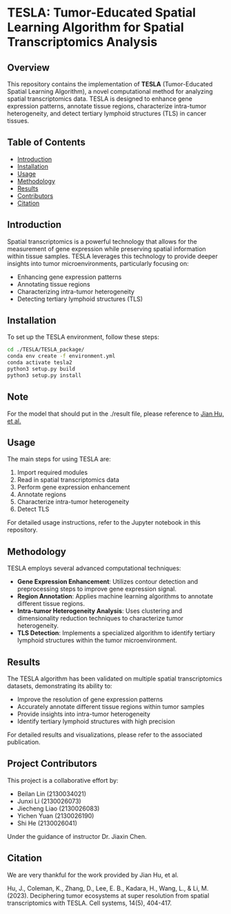 # TESLA: Tumor-Educated Spatial Learning Algorithm for Spatial Transcriptomics Analysis

## Overview

This repository contains the implementation of **TESLA** (Tumor-Educated Spatial Learning Algorithm), a novel computational method for analyzing spatial transcriptomics data. TESLA is designed to enhance gene expression patterns, annotate tissue regions, characterize intra-tumor heterogeneity, and detect tertiary lymphoid structures (TLS) in cancer tissues.

## Table of Contents
- [Introduction](#introduction)
- [Installation](#installation)
- [Usage](#usage)
- [Methodology](#methodology)
- [Results](#results)
- [Contributors](#contributors)
- [Citation](#citation)

  

## Introduction

Spatial transcriptomics is a powerful technology that allows for the measurement of gene expression while preserving spatial information within tissue samples. TESLA leverages this technology to provide deeper insights into tumor microenvironments, particularly focusing on:

- Enhancing gene expression patterns
- Annotating tissue regions
- Characterizing intra-tumor heterogeneity
- Detecting tertiary lymphoid structures (TLS)

## Installation

To set up the TESLA environment, follow these steps:

```bash
cd ./TESLA/TESLA_package/
conda env create -f environment.yml
conda activate tesla2
python3 setup.py build
python3 setup.py install
```

## Note
For the model that should put in the ./result file, please reference to [Jian Hu, et al.](https://drive.google.com/drive/folders/1hC6ldkxmZX0yiCWZR57iMXjWIIm9qUJU?usp=sharing)


## Usage

The main steps for using TESLA are:

1. Import required modules
2. Read in spatial transcriptomics data
3. Perform gene expression enhancement
4. Annotate regions
5. Characterize intra-tumor heterogeneity
6. Detect TLS

For detailed usage instructions, refer to the Jupyter notebook in this repository.

## Methodology

TESLA employs several advanced computational techniques:

- **Gene Expression Enhancement**: Utilizes contour detection and preprocessing steps to improve gene expression signal.
- **Region Annotation**: Applies machine learning algorithms to annotate different tissue regions.
- **Intra-tumor Heterogeneity Analysis**: Uses clustering and dimensionality reduction techniques to characterize tumor heterogeneity.
- **TLS Detection**: Implements a specialized algorithm to identify tertiary lymphoid structures within the tumor microenvironment.

## Results

The TESLA algorithm has been validated on multiple spatial transcriptomics datasets, demonstrating its ability to:

- Improve the resolution of gene expression patterns
- Accurately annotate different tissue regions within tumor samples
- Provide insights into intra-tumor heterogeneity
- Identify tertiary lymphoid structures with high precision

For detailed results and visualizations, please refer to the associated publication.

## Project Contributors

This project is a collaborative effort by:

- Beilan Lin (2130034021)
- Junxi Li (2130026073)
- Jiecheng Liao (2130026083)
- Yichen Yuan (2130026190)
- Shi He (2130026041)

Under the guidance of instructor Dr. Jiaxin Chen.

## Citation

We are very thankful for the work provided by Jian Hu, et al.

Hu, J., Coleman, K., Zhang, D., Lee, E. B., Kadara, H., Wang, L., & Li, M. (2023). Deciphering tumor ecosystems at super resolution from spatial transcriptomics with TESLA. Cell systems, 14(5), 404-417.

